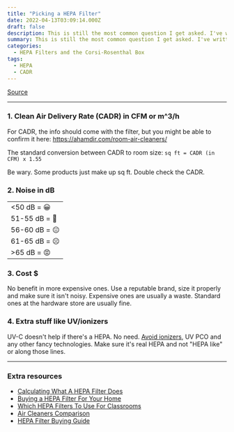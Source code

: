 ```yaml
---
title: "Picking a HEPA Filter"
date: 2022-04-13T03:09:14.000Z
draft: false
description: This is still the most common question I get asked. I've written a few threads about it, but I'll summarize it here. There are 4 criteria.
summary: This is still the most common question I get asked. I've written a few threads about it, but I'll summarize it here.
categories:
  - HEPA Filters and the Corsi-Rosenthal Box
tags:
  - HEPA
  - CADR
---
```

[Source](https://twitter.com/joeyfox85/status/1514078227525951495)

---

### 1. Clean Air Delivery Rate (CADR) in CFM or m^3/h

For CADR, the info should come with the filter, but you might be able to confirm it here: https://ahamdir.com/room-air-cleaners/

The standard conversion between CADR to room size: 
`sq ft = CADR (in CFM) x 1.55`

Be wary. Some products just make up sq ft. 
Double check the CADR.

### 2. Noise in dB

||
|-|
|<50 dB = 😀|
|51-55 dB = 🙂|
|56-60 dB = 😐|
|61-65 dB = ☹️|
|\>65 dB = 😡|


### 3. Cost $

No benefit in more expensive ones. Use a reputable brand, size it properly and make sure it isn't noisy. Expensive ones are usually a waste. Standard ones at the hardware store are usually fine. 

### 4. Extra stuff like UV/ionizers

UV-C doesn't help if there's a HEPA. No need.
[Avoid ionizers](https://medium.com/open-letter-to-address-the-use-of-electronic-air/no-to-ionizers-plasma-uvpco-bc1570b2fb9b), UV PCO and any other fancy technologies.
Make sure it's real HEPA and not "HEPA like" or along those lines.

---

### Extra resources

- [Calculating What A HEPA Filter Does](https://twitter.com/joeyfox85/status/1475854507326291968)
- [Buying a HEPA Filter For Your Home](https://twitter.com/joeyfox85/status/1482797703457390601)
- [Which HEPA Filters To Use For Classrooms](https://twitter.com/joeyfox85/status/1483462543314239490)
- [Air Cleaners Comparison](https://twitter.com/marwa_zaatari/status/1439101884229423106)
- [HEPA Filter Buying Guide](https://cleanaircrew.org/air-cleaners/)